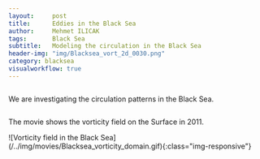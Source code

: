 ```yaml
---
layout:     post
title:      Eddies in the Black Sea
author:     Mehmet ILICAK
tags:       Black Sea
subtitle:   Modeling the circulation in the Black Sea 
header-img: "img/Blacksea_vort_2d_0030.png"
category: blacksea
visualworkflow: true
---
```


```python
```


<p> We are investigating the circulation patterns in the Black Sea.</p> 



```python
```


<p>The movie shows the vorticity field on the Surface in 2011. </p>
![Vorticity field in the Black Sea](/../img/movies/Blacksea_vorticity_domain.gif){:class="img-responsive"} 



```python
```

